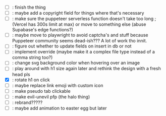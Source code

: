 - [ ] : finish the thing
- [ ] : maybe add a copyright field for things where that's necessary
- [ ] : make sure the puppeteer serverless function doesn't take too long ; (Vercel has 300s limit at max) or move to something else (abuse Supabase's edge functions?)
- [ ] : maybe move to playwright to avoid captcha's and stuff because Puppeteer community seems dead-ish??? A lot of work tho innit.
- [ ] : figure out whether to update fields on insert in db or not
- [ ] : implement override (maybe make it a complex file type instead of a comma string too?)
- [ ] : change svg background color when hovering over an image
- [ ] : play around with h1 size again later and rethink the design with a fresh head pls
- [x] : rotate h1 on click
- [ ] : maybe replace link emoji with custom icon
- [ ] : make pseudo tab clickable
- [ ] : make evil-unevil pfp (the halo thing)
- [ ] : rebrand?????
- [ ] : maybe add animation to easter egg but later
